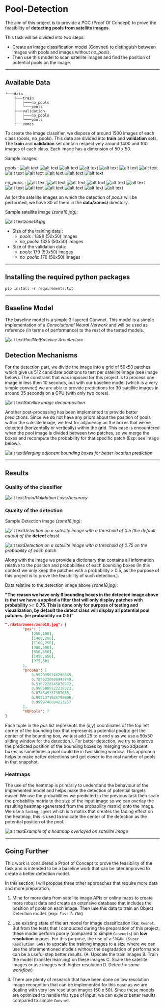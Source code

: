 # Pool-Detection

The aim of this project is to provide a POC (Proof Of Concept) to prove the feasibility of **detecting pools from satellite images**.

This task will be divided into two steps:

- Create an image classification model (Convnet) to distinguish between images with pools and images without *no_pools*.
- Then use this model to scan satellite images and find the position of potential pools on the image.

***

## Available Data

```tree
└───data
    ├───train
    │   ├───no_pools
    │   └───pools
    ├───validation
    │   ├───no_pools
    │   └───pools
    └───zones
```

To create the image classifier, we dispose of around 1500 images of each class (pools, no_pools). This data are divided into **train** and **validation** sets. The **train** and **validation** set contain respectively around 1400 and 100 images of each class. Each image has a dimension of 50 x 50.

Sample images:

*pools* : ![alt text](./data/train/pools/img0.jpg) ![alt text](./data/train/pools/img23.jpg) ![alt text](./data/train/pools/img451.jpg) ![alt text](./data/train/pools/img151.jpg) ![alt text](./data/train/pools/img843.jpg) ![alt text](./data/train/pools/img1023.jpg) ![alt text](./data/train/pools/img109.jpg) ![alt text](./data/train/pools/img702.jpg) ![alt text](./data/train/pools/img999.jpg) ![alt text](./data/train/pools/img1123.jpg) ![alt text](./data/train/pools/img93.jpg) ![alt text](./data/train/pools/img782.jpg)

*no_pools* : ![alt text](./data/train/no_pools/img0.jpg) ![alt text](./data/train/no_pools/img23.jpg) ![alt text](./data/train/no_pools/img451.jpg) ![alt text](./data/train/no_pools/img151.jpg) ![alt text](./data/train/no_pools/img823.jpg) ![alt text](./data/train/no_pools/img102.jpg) ![alt text](./data/train/no_pools/img92.jpg) ![alt text](./data/train/no_pools/img702.jpg) ![alt text](./data/train/no_pools/img1333.jpg) ![alt text](./data/train/no_pools/img102.jpg) ![alt text](./data/train/no_pools/img192.jpg) ![alt text](./data/train/no_pools/img91.jpg)

As for the satellite images on which the detection of *pools* will be performed, we have 30 of them in the **data/zones/** directory.


Sample satellite image *(zone18.jpg)*:

![alt text](data/zones/zone18.jpg)*zone18.jpg*

- Size of the training data :
    - *pools* : 1398 (50x50) images
    - *no_pools*: 1325 (50x50) images
- Size of the validation data:
    - *pools*: 179 (50x50) images
    - *no_pools*: 176 (50x50) images

***

## Installing the required python packages

```console
pip install -r requirements.txt
```

***

## Baseline Model

The baseline model is a simple 3-layered Convnet. This model is a simple implementation of a *Convolutional Neural Network* and will be used as reference (in terms of performance) to the rest of the tested models.

![alt text](README/PoolNetBaseline_3.png)*PoolNetBaseline Architecture*

## Detection Mechanisms

For the detection part, we divide the image into a grid of 50x50 patches which give us 512 candidate positions to test per satellite image (see image below). The constraint that was imposed for this project is to process one image in less then 10 seconds, but with our baseline model (which is a very simple convnet) we are able to provide predictions for 30 satellite images in around 35 seconds on a CPU (with only two cores).

![alt text](README/decomp.png)*Satellite image decomposition*

Another post-processing has been implemented to provide better predictions. Since we do not have any priors about the position of pools within the satellite image, we test for adjacency on the boxes that we've detected (horizontally or vertically) within the grid. This case is encountered when the pool image is divided between two patches, so we merge the boxes and recompute the probability for that specific patch (Exp: see image below.).

![alt text](README/merging_adj.png)*Merging adjacent bounding boxes for better location prediction*
***

## Results

### Quality of the classifier

![alt text](README/acc_loss_history_3.png)*Train/Validation Loss/Accuracy*

### Quality of the detection

Sample Detection image *(zone18.jpg)*:

![alt text](README/pooldetection_th%3D0.5_zone18.jpg)*Detection on a satellite image with a threshold of 0.5 (the default output of the **detect** class)*

![alt text](README/pooldetection_th%3D0.75_zone18.jpg)*Detection on a satellite image with a threshold of 0.75 on the probability of each patch*

Along with the image we provide a dictionary that contains all information relative to the position and probabilities of each bounding boxes (In this context we only keep the patches with a probability > 0.5, as the purpose of this project is to prove the feasibility of such detection.).

Data relative to the detection image above *(zone18.jpg)*:

**"The reason we have only 6 bounding boxes in the detected image above is that we have a applied a filter that will only display patches with probability >= 0.75. This is done only for purpose of testing and visualization, by default the **detect** class will display all potential pool patches. (ie: probability >= 0.5)"**

```json
"./data/zones/zone18.jpg": {
        "pos": [
            [250,100],
            [1400,200],
            [1100,250],
            [900,500],
            [850,550],
            [1450,650],
            [975,50]
        ],
        "probas": [
            0.9920390248298645,
            0.7856220006942749,
            0.5162228345870972,
            0.9985809922218323,
            0.878549337387085,
            0.9921371936798096,
            0.9999746084213257
        ],
        "nbPools": 7
}
```

Each tuple in the *pos* list represents the (x,y) coordinates of the top left corner of the bounding box that represents a potential pool(to get the center of the bounding box, we just add 25 to x and y as we use a 50x50 sliding window for the detection.). For better detection, we try to improve the predicted position of the bounding boxes by merging two adjacent boxes as sometimes a *pool* could be in two sliding window. This approach helps to make better detections and get closer to the real number of pools in that snapshot.

### Heatmaps

The use of the heatmap is primarily to understand the behaviour of the implemented model and helps make the detection of potential targets easier. We use the probabilities we predicted in the previous task then scale the probability matrix to the size of the input image so we can overlay the resulting heatmap (generated from the probability matrix) onto the image. We use a ```fading_agent``` which is a matrix that creates the fading effect on the heatmap, this is used to indicate the center of the detection as the potential position of the pool.

![alt text](predictions/images/heatmaps/heatmap_zone18.jpg)*Example of a heatmap overlayed on satellite image*

***

## Going Further

This work is considered a Proof of Concept to prove the feasibility of the task and is intended to be a baseline work that can be later improved to create a better detection model.

In this section, I will propose three other approaches that require more data and more preparation:

1. Mine for more data from satellite image APIs or online maps to create more robust data and create an extensive database that includes the position of pools on each image. Then use this data to train an Object Detection model. (exp: ```Fast R-CNN```)

2. Use existing state of the art model for image classification like: ```Resnet```. But from the tests that I conducted during the preparation of this project, these model perform poorly (compared to simple ```Convnets```) on **low resolution** images. For this purpose, the use of a ```SRGAN (Super Resolution GAN)``` to upscale the training images to a size where we can use the aforementioned models without the degradation of performance can be a useful step better results. (A. Upscale the train images B. Train the model (transfer learning) on these images C. Scale the satellite images or use images with higher resolution D. Detect! = *same workflow*)

3. There are plenty of research that have been done on low resolution image recognition that can be implemented for this case as we are dealing with very low resolution images (50 x 50). Since these models are optimized to handle this type of input, we can *expect* better results compared to simple ```Convnet```.